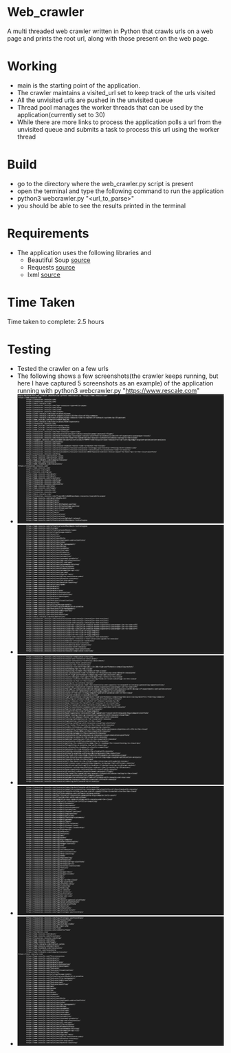 # Web_crawler
A multi threaded web crawler written in Python that crawls urls on a web page and prints the root url, along with those present on the web page.

# Working
- main is the starting point of the application.
- The crawler maintains a visited_url set to keep track of the urls visited
- All the unvisited urls are pushed in the unvisited queue
- Thread pool manages the worker threads that can be used by the application(currently set to 30)
- While there are more links to process the application polls a url from the unvisited queue and submits a task to process this url using the worker thread

# Build
- go to the directory where the web_crawler.py script is present
- open the terminal and type the following command to run the application
- python3 webcrawler.py "<url_to_parse>"
- you should be able to see the results printed in the terminal

# Requirements
- The application uses the following libraries and 
  - Beautiful Soup [source](https://www.crummy.com/software/BeautifulSoup/bs4/doc/) 
  - Requests [source](https://requests.readthedocs.io/en/master/)
  - lxml [source](https://pypi.org/project/lxml/)
  
# Time Taken
Time taken to complete: 2.5 hours 

# Testing
- Tested the crawler on a few urls
- The following shows a few screenshots(the crawler keeps running, but here I have captured 5 screenshots as an example) of the application running with python3 webcrawler.py "https://www.rescale.com"
- ![alt text](https://github.com/aman-bhatia94/web_crawler_screenshots/blob/master/scrrenshots/screenshot1.png)
- ![alt text](https://github.com/aman-bhatia94/web_crawler_screenshots/blob/master/scrrenshots/screenshot2.png)
- ![alt text](https://github.com/aman-bhatia94/web_crawler_screenshots/blob/master/scrrenshots/screenshot3.png)
- ![alt text](https://github.com/aman-bhatia94/web_crawler_screenshots/blob/master/scrrenshots/screenshot4.png)
- ![alt text](https://github.com/aman-bhatia94/web_crawler_screenshots/blob/master/scrrenshots/screenshot5.png)


